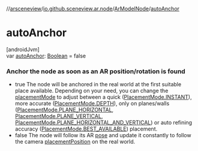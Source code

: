 //[arsceneview](../../../index.md)/[io.github.sceneview.ar.node](../index.md)/[ArModelNode](index.md)/[autoAnchor](auto-anchor.md)

# autoAnchor

[androidJvm]\
var [autoAnchor](auto-anchor.md): [Boolean](https://kotlinlang.org/api/latest/jvm/stdlib/kotlin/-boolean/index.html) = false

###  Anchor the node as soon as an AR position/rotation is found

- 
   true The node will be anchored in the real world at the first suitable place available. Depending on your need, you can change the [placementMode](../../../../arsceneview/io.github.sceneview.ar.node/-ar-model-node/placement-mode.md) to adjust between a quick ([PlacementMode.INSTANT](../-placement-mode/-i-n-s-t-a-n-t/index.md)), more accurate ([PlacementMode.DEPTH](../-placement-mode/-d-e-p-t-h/index.md)), only on planes/walls ([PlacementMode.PLANE_HORIZONTAL](../-placement-mode/-p-l-a-n-e_-h-o-r-i-z-o-n-t-a-l/index.md), [PlacementMode.PLANE_VERTICAL](../-placement-mode/-p-l-a-n-e_-v-e-r-t-i-c-a-l/index.md), [PlacementMode.PLANE_HORIZONTAL_AND_VERTICAL](../-placement-mode/-p-l-a-n-e_-h-o-r-i-z-o-n-t-a-l_-a-n-d_-v-e-r-t-i-c-a-l/index.md)) or auto refining accuracy ([PlacementMode.BEST_AVAILABLE](../-placement-mode/-b-e-s-t_-a-v-a-i-l-a-b-l-e/index.md)) placement.
- 
   false The node will follow its AR [pose](../../../../arsceneview/io.github.sceneview.ar.node/-ar-model-node/pose.md) and update it constantly to follow the camera [placementPosition](placement-position.md) on the real world.
